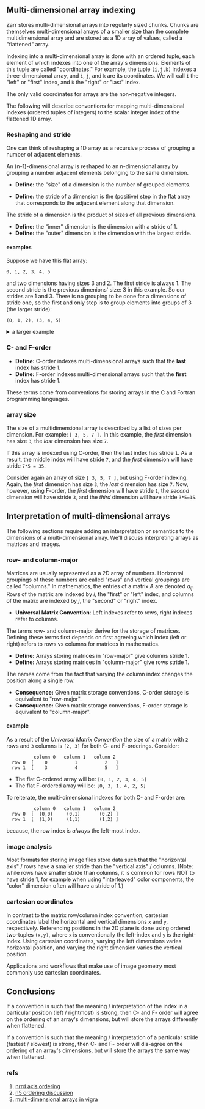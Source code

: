 ## Multi-dimensional array indexing

Zarr stores multi-dimensional arrays into regularly sized chunks.
Chunks are themselves multi-dimensional arrays of a smaller size than
the complete multidimensional array and are stored as a 1D array of
values, called a "flattened" array.

Indexing into a multi-dimensional array is done with an ordered tuple,
each element of which indexes into one of the array's dimensions.
Elements of this tuple are called "coordinates." For example, the tuple
`(i,j,k)` indexes a three-dimensional array, and `i`, `j`, and `k` are
its coordinates. We will call `i` the "left" or "first" index, and `k` the
"right" or "last" index.

The only valid coordinates for arrays are the non-negative integers.

The following will describe conventions for mapping multi-dimensional
indexes (ordered tuples of integers) to the scalar integer index of the
flattened 1D array.

### Reshaping and stride

One can think of reshaping a 1D array as a recursive process of grouping a
number of adjacent elements.

An (n-1)-dimensional array is reshaped to an n-dimensional array by
grouping a number adjacent elements belonging to the same dimension. 

* **Define:** the "size" of a dimension is the number of grouped elements.

* **Define:** the stride of a dimension is the (positive) step in the
  flat array that corresponds to the adjacent element along that dimension.

The stride of a dimension is the product of sizes of all previous dimensions. 

* **Define:** the "inner" dimension is the dimension with a stride of 1.
* **Define:** the "outer" dimension is the dimension with the largest stride.

#### examples

Suppose we have this flat array:

`0, 1, 2, 3, 4, 5`

and two dimensions having sizes 3 and 2. The first stride is always 1.
The second stride is the previous dimenions' size: 3 in this example. So
our strides are 1 and 3. There is no grouping to be done for a
dimensions of stride one, so the first and only step is to group
elements into groups of 3 (the larger stride):

`(0, 1, 2), (3, 4, 5)`

<details>

<summary>a larger example</summary>

Suppose we have this flat array:

`0, 1, 2, 3, 4, 5, 6, 7, 8, 9, 10, 11, 12, 13, 14, 15, 16, 17, 18, 19, 20, 21, 22, 23`


and three dimensions having sizes 2, 3, and 4. Their strides are 1, 2, and 6
where `2*3 = 6`. There is no grouping to be done for a dimensions of stride 1,
so the first step is to join elements into groups of 2 (the
second stride):

`(0, 1), (2, 3), (4, 5), (6, 7), (8, 9), (10, 11), (12, 13), (14, 15), (16, 17), (18, 19), (20, 21), (22, 23)`

Next, group elements of the new list (which are themselves groups) into
groups of 3 (the largest stride).

`[(0, 1), (2, 3), (4, 5)], [(6, 7), (8, 9), (10, 11)], [(12, 13), (14, 15), (16, 17)], [(18, 19), (20, 21), (22, 23)]`

Notice:
* The element adjacent to `0` in the inner group is `1`, hence stride `1`.
* The element adjacent to `0` in the intermediate grouping is `2`, hence stride `2`.
* The element adjacent to `0` in the outer grouping is `6`, hence stride `6`.

</details>


### C- and F-order

* **Define:** C-order indexes multi-dimensional arrays such that the **last** index has stride 1.
* **Define:** F-order indexes multi-dimensional arrays such that the **first** index has stride 1.

These terms come from conventions for storing arrays in the C and Fortran programming languages.

### array size

The size of a multidimensional array is described by a list of sizes per
dimension. For example: `[ 3, 5, 7 ].` In this example, the *first*
dimension has size `3`, the *last* dimension has size `7`.

If this array is indexed using C-order, then the last index has stride
`1`. As a result, the middle index will have stride `7`, and the *first*
dimension will have stride `7*5 = 35`. 

Consider again an array of size `[ 3, 5, 7 ]`, but using F-order
indexing. Again, the *first* dimension has size `3`, the *last*
dimension has size `7`. Now, however, using F-order, the 
*first* dimension will have stride `1`, the *second* dimension will have
stride `3`, and the *third* dimension will have stride `3*5=15`.

## Interpretation of multi-dimensional arrays

The following sections require adding an interpretation or semantics to
the dimensions of a multi-dimensional array. We'll discuss interpreting
arrays as matrices and images.

### row- and column-major

Matrices are usually represented as a 2D array of numbers. Horizontal
groupings of these numbers are called "rows" and vertical groupings are
called "columns." In mathematics, the entries of a matrix $A$ are
denoted $a_{ij}$. Rows of the matrix are indexed by $i$, the
"first" or "left" index, and columns of the matrix are indexed by $j$,
the "second" or "right" index.

* **Universal Matrix Convention**: Left indexes refer to rows,
  right indexes refer to columns.

The terms row- and column-major derive for the storage of matrices.
Defining these terms first depends on first agreeing which index (left
or right) refers to rows vs columns for matrices in mathematics.

* **Define:** Arrays storing matrices in "row-major" give columns stride 1. 
* **Define:** Arrays storing matrices in "column-major" give rows stride 1. 

The names come from the fact that varying the column index changes the
position along a single row.

* **Consequence:** Given matrix storage conventions, C-order storage is
  equivalent to "row-major".
* **Consequence:** Given matrix storage conventions, F-order storage is
  equivalent to "column-major".

#### example

As a result of the *Universal Matrix Convention* the size of a matrix
with `2` rows and `3` columns is `[2, 3]` for both C- and F-orderings.
Consider:

```
          column 0   column 1   column 2
  row 0  [    0          1          2   ]
  row 1  [    3          4          5   ]
```

* The flat C-ordered array will be: `[0, 1, 2, 3, 4, 5]`
* The flat F-ordered array will be: `[0, 3, 1, 4, 2, 5]`

To reiterate, the multi-dimensional indexes for both C- and F-order are:

```
          column 0   column 1   column 2
  row 0  [  (0,0)     (0,1)       (0,2) ]
  row 1  [  (1,0)     (1,1)       (1,2) ]
```

because, the row index is *always* the left-most index.


### image analysis

Most formats for storing image files store data such that the
"horizontal axis" / rows have a smaller stride than the "vertical axis"
/ columns.  (Note: while rows have smaller stride than columns, it is
common for rows NOT to have stride 1, for example when using
"interleaved" color components, the "color" dimension often will have a
stride of 1.)

### cartesian coordinates

In contrast to the matrix row/column index convention, cartesian
coordinates label the horizontal and vertical dimensions `x` and `y`,
respectively. Referencing positions in the 2D plane is done using
ordered two-tuples `(x,y)`, where `x` is conventionally the left-index
and `y` is the right-index. Using cartesian coordinates, varying
the left dimensions varies horizontal position, and varying the right
dimension varies the vertical position.

Applications and workflows that make use of image geometry most commonly
use cartesian coordinates.

## Conclusions

If a convention is such that the meaning / interpretation of the index
in a particular position (left / rightmost) is strong, then C- and F-
order will agree on the ordering of an array's dimensions, but will
store the arrays differently when flattened.

If a convention is such that the meaning / interpretation of a
particular stride (fastest / slowest) is strong, then C- and F- order
will dis-agree on the ordering of an array's dimensions, but will store the
arrays the same way when flattened.

### refs

1) [nrrd axis ordering](https://teem.sourceforge.net/nrrd/format.html#general.4)
2) [n5 ordering discussion](https://github.com/saalfeldlab/n5/issues/31)
3) [multi-dimensional arrays in vigra](http://ukoethe.github.io/vigra/doc-release/vigranumpy/index.html#more-on-the-motivation-and-use-of-axistags)
